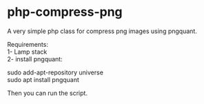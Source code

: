 # php-compress-png
A very simple php class for compress png images using pngquant.


Requirements:  
1- Lamp stack  
2- install pngquant:

sudo add-apt-repository universe  
sudo apt install pngquant  

Then you can run the script.
